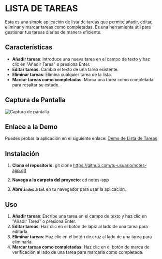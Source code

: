 # LISTA DE TAREAS

Esta es una simple aplicación de lista de tareas que permite añadir, editar, eliminar y marcar tareas como completadas. Es una herramienta útil para gestionar tus tareas diarias de manera eficiente.


## Características

- **Añadir tareas**: Introduce una nueva tarea en el campo de texto y haz clic en "Añadir Tarea" o presiona Enter.
- **Editar tareas**: Cambia el texto de una tarea existente.
- **Eliminar tareas**: Elimina cualquier tarea de la lista.
- **Marcar tareas como completadas**: Marca una tarea como completada para resaltar su estado.


## Captura de Pantalla

![Captura de pantalla](images/notes-app-screenshot.png)


## Enlace a la Demo

Puedes probar la aplicación en el siguiente enlace: [Demo de Lista de Tareas](https://tu-url-de-demo.com)


## Instalación

1. **Clona el repositorio**:
   git clone https://github.com/tu-usuario/notes-app.git

2. **Navega a la carpeta del proyecto**:
   cd notes-app

3. **Abre `index.html`** en tu navegador para usar la aplicación.


## Uso

1. **Añadir tareas**: Escribe una tarea en el campo de texto y haz clic en "Añadir Tarea" o presiona Enter.
2. **Editar tareas**: Haz clic en el botón de lápiz al lado de una tarea para editarla.
3. **Eliminar tareas**: Haz clic en el botón de cruz al lado de una tarea para eliminarla.
4. **Marcar tareas como completadas**: Haz clic en el botón de marca de verificación al lado de una tarea para marcarla como completada.
